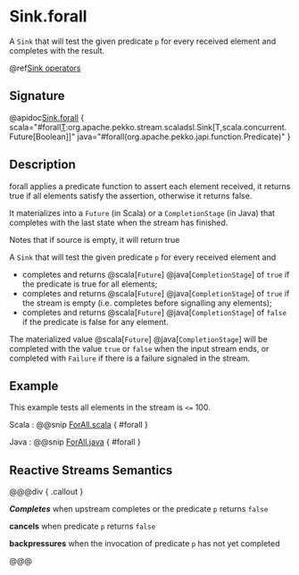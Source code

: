 # Sink.forall

A `Sink` that will test the given predicate `p` for every received element and completes with the result.

@ref[Sink operators](../index.md#sink-operators)

## Signature

@apidoc[Sink.forall](Sink$) { scala="#forall[T](p:T=%3EBoolean):org.apache.pekko.stream.scaladsl.Sink[T,scala.concurrent.Future[Boolean]]" java="#forall(org.apache.pekko.japi.function.Predicate)" }

## Description
forall applies a predicate function to assert each element received, it returns true if all elements satisfy the assertion, otherwise it returns false.

It materializes into a `Future` (in Scala) or a `CompletionStage` (in Java) that completes with the last state when the stream has finished.

Notes that if source is empty, it will return true

A `Sink` that will test the given predicate `p` for every received element and

 - completes and returns  @scala[`Future`] @java[`CompletionStage`] of `true` if the predicate is true for all elements; 
 - completes and returns  @scala[`Future`] @java[`CompletionStage`] of `true` if the stream is empty (i.e. completes before signalling any elements); 
 - completes and returns  @scala[`Future`] @java[`CompletionStage`] of `false` if the predicate is false for any element.

The materialized value @scala[`Future`] @java[`CompletionStage`] will be completed with the value `true` or `false`
when the input stream ends, or completed with `Failure` if there is a failure signaled in the stream.

## Example

This example tests all elements in the stream is `<=` 100.

Scala
:   @@snip [ForAll.scala](/docs/src/test/scala/docs/stream/operators/sink/ForAll.scala) { #forall }

Java
:   @@snip [ForAll.java](/docs/src/test/java/jdocs/stream/operators/sink/ForAll.java) { #forall }

## Reactive Streams Semantics

@@@div { .callout }

***Completes*** when upstream completes or the predicate `p` returns `false`

**cancels** when predicate `p` returns `false`

**backpressures** when the invocation of predicate `p` has not yet completed

@@@
